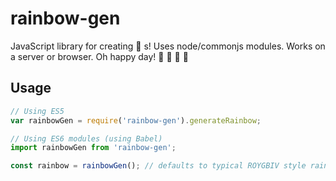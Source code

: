 # rainbow-gen
JavaScript library for creating :rainbow: s! Uses node/commonjs modules. Works on a server or browser. Oh happy day! :two_men_holding_hands: :penguin: :tada: :tada:

## Usage
```javascript
// Using ES5
var rainbowGen = require('rainbow-gen').generateRainbow;

// Using ES6 modules (using Babel)
import rainbowGen from 'rainbow-gen';

const rainbow = rainbowGen(); // defaults to typical ROYGBIV style rainbow
```
